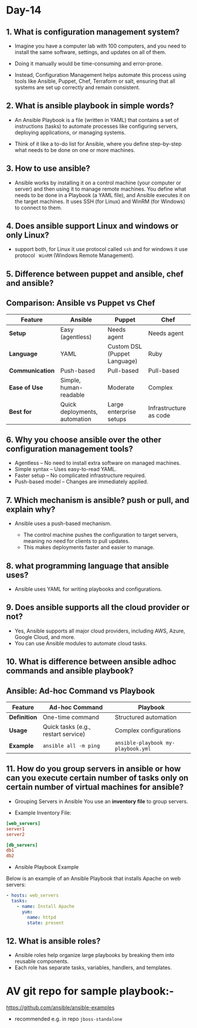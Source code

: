 # Day-14
## 1. What is configuration management system?
-  Imagine you have a computer lab with 100 computers, and you need to install the same software, settings, and updates on all of them. 
- Doing it manually would be time-consuming and error-prone.

- Instead, Configuration Management helps automate this process using tools like Ansible, Puppet, Chef, Terraform or salt, ensuring that all systems are set up correctly and remain consistent.

## 2. What is ansible playbook in simple words?
- An Ansible Playbook is a file (written in YAML) that contains a set of instructions (tasks) to automate processes like configuring servers, deploying applications, or managing systems.

- Think of it like a to-do list for Ansible, where you define step-by-step what needs to be done on one or more machines.

## 3. How to use ansible?
- Ansible works by installing it on a control machine (your computer or server) and then using it to manage remote machines. You define what needs to be done in a Playbook (a YAML file), and Ansible executes it on the target machines. It uses SSH (for Linux) and WinRM (for Windows) to connect to them.

## 4. Does ansible support Linux and windows or only Linux?

- support both, for Linux it use protocol called ```ssh``` and for windows it use protocol ``` WinRM``` (Windows Remote Management). 

## 5. Difference between puppet and ansible, chef and ansible?
## Comparison: Ansible vs Puppet vs Chef

| Feature         | Ansible           | Puppet               | Chef                 |
|---------------|-----------------|------------------|------------------|
| **Setup**     | Easy (agentless) | Needs agent      | Needs agent      |
| **Language**  | YAML             | Custom DSL (Puppet Language) | Ruby |
| **Communication** | Push-based    | Pull-based       | Pull-based       |
| **Ease of Use** | Simple, human-readable | Moderate | Complex |
| **Best for**   | Quick deployments, automation | Large enterprise setups | Infrastructure as code |



## 6. Why you choose ansible over the other configuration management tools? 
- Agentless – No need to install extra software on managed machines.
- Simple syntax – Uses easy-to-read YAML.
- Faster setup – No complicated infrastructure required.
- Push-based model – Changes are immediately applied.

## 7. Which mechanism is ansible? push or pull, and explain why? 
- Ansible uses a push-based mechanism.

    - The control machine pushes the configuration to target servers, meaning no need for clients to pull updates.
    - This makes deployments faster and easier to manage.

## 8. what programming language that ansible uses? 
- Ansible uses YAML for writing playbooks and configurations.

## 9. Does ansible supports all the cloud provider or not?
- Yes, Ansible supports all major cloud providers, including AWS, Azure, Google Cloud, and more. 
- You can use Ansible modules to automate cloud tasks.

## 10. What is difference between ansible adhoc commands and ansible playbook?

## Ansible: Ad-hoc Command vs Playbook

| Feature       | Ad-hoc Command            | Playbook                        |
|--------------|---------------------------|---------------------------------|
| **Definition** | One-time command          | Structured automation           |
| **Usage**     | Quick tasks (e.g., restart service) | Complex configurations |
| **Example**   | `ansible all -m ping`     | `ansible-playbook my-playbook.yml` |


## 11. How  do you group servers in ansible or how can you execute certain number of tasks only on certain number of virtual machines for ansible?

-  Grouping Servers in Ansible You use an **inventory file** to group servers.

- Example Inventory File:
```ini
[web_servers]
server1
server2

[db_servers]
db1
db2
```

- Ansible Playbook Example

Below is an example of an Ansible Playbook that installs Apache on web servers:

```yaml
- hosts: web_servers
  tasks:
    - name: Install Apache
      yum:
        name: httpd
        state: present
```

## 12. What is ansible roles?
- Ansible roles help organize large playbooks by breaking them into reusable components.
- Each role has separate tasks, variables, handlers, and templates.


# AV git repo for sample playbook:-
https://github.com/ansible/ansible-examples

- recommended e.g. in repo ```jboss-standalone```
